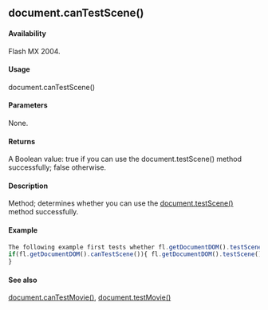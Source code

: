 ## document.canTestScene()

#### Availability

Flash MX 2004.

#### Usage

document.canTestScene()

#### Parameters

None.

#### Returns

A Boolean value: true if you can use the document.testScene() method successfully; false otherwise.

#### Description

Method; determines whether you can use the [document.testScene()](#_bookmark329) method successfully.

#### Example

```javascript
The following example first tests whether fl.getDocumentDOM().testScene() can be used successfully. If so, it calls the method.
if(fl.getDocumentDOM().canTestScene()){ fl.getDocumentDOM().testScene();
}

```
#### See also

[document.canTestMovie()](#_bookmark147), [document.testMovie()](#_bookmark328)
